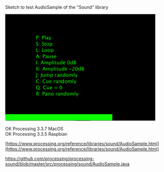 Sketch to test AudioSample of the "Sound" library

![Texte alternatif](AudioSampleSound2P3.png)

OK Processing 3.3.7 MacOS  
OK Processing 3.3.5 Raspbian 

[https://www.processing.org/reference/libraries/sound/AudioSample.html](https://www.processing.org/reference/libraries/sound/AudioSample.html)  


https://github.com/processing/processing-sound/blob/master/src/processing/sound/AudioSample.java
